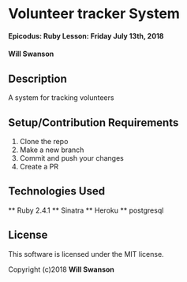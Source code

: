 # Volunteer tracker System

#### Epicodus: Ruby Lesson: Friday July 13th, 2018

#### Will Swanson

## Description

A system for tracking volunteers

## Setup/Contribution Requirements

1. Clone the repo
1. Make a new branch
1. Commit and push your changes
1. Create a PR


## Technologies Used

** Ruby 2.4.1
** Sinatra
** Heroku
** postgresql

## License

This software is licensed under the MIT license.

Copyright (c)2018 **Will Swanson**
